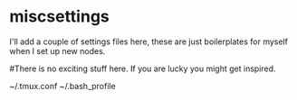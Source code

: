 # miscsettings
I'll add a couple of settings files here, these are just boilerplates for myself when I set up new nodes.

#There is no exciting stuff here.
If you are lucky you might get inspired.

~/.tmux.conf
~/.bash_profile
